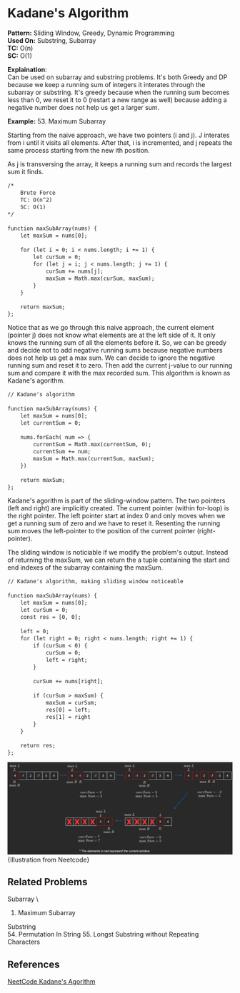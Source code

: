 # Kadane's Algorithm

**Pattern:**  Sliding Window, Greedy, Dynamic Programming \
**Used On:** Substring, Subarray \
**TC:** O(n) \
**SC:** O(1) 

**Explaination**: \
Can be used on subarray and substring problems. It's both Greedy and DP because we keep a running sum of integers it interates through the subarray or substring. It's greedy because when the running sum becomes less than 0, we reset it to 0 (restart a new range as well) because adding a negative number does not help us get a larger sum. 



**Example:**  53. Maximum Subarray

Starting from the naive approach, we have two pointers (i and j). J interates from i until it visits all elements. After that, i is incremented, and j repeats the same process starting from the new ith position. 

As j is transversing the array, it keeps a running sum and records the largest sum it finds. 



```
/*
    Brute Force
    TC: O(n^2)
    SC: O(1)
*/

function maxSubArray(nums) {
    let maxSum = nums[0];

    for (let i = 0; i < nums.length; i += 1) {
        let curSum = 0;
        for (let j = i; j < nums.length; j += 1) {
            curSum += nums[j];
            maxSum = Math.max(curSum, maxSum);
        }
    }

    return maxSum;
};
```


Notice that as we go through this naive approach, the current element (pointer j) does not know what elements are at the left side of it. It only knows the running sum of all the elements before it. So, we can be greedy and decide not to add negative running sums because negative numbers does not help us get a max sum. We can decide to ignore the negative running sum and reset it to zero. Then add the current j-value to our running sum and compare it with the max recorded sum. This algorithm is known as Kadane's agorithm. 

```
// Kadane's algorithm

function maxSubArray(nums) {
    let maxSum = nums[0];
    let currentSum = 0;
    
    nums.forEach( num => {
        currentSum = Math.max(currentSum, 0);
        currentSum += num;       
        maxSum = Math.max(currentSum, maxSum);
    })
    
    return maxSum;
}; 

```


Kadane's agorithm is part of the sliding-window pattern. The two pointers (left and right) are implicitly created. The current pointer (within for-loop) is the right pointer. The left pointer start at index 0 and only moves when we get a running sum of zero and we have to reset it. Resenting the running sum moves the left-pointer to the position of the current pointer (right-pointer). 

The sliding window is noticiable if we modify the problem's output. Instead of returning the maxSum, we can return the a tuple containing the start and end indexes of the subarray containing the maxSum. 

```
// Kadane's algorithm, making sliding window noticeable

function maxSubArray(nums) {
    let maxSum = nums[0];
    let curSum = 0;
    const res = [0, 0];
    
    left = 0;
    for (let right = 0; right < nums.length; right += 1) {
        if (curSum < 0) {
            curSum = 0;
            left = right;
        }

        curSum += nums[right];       

        if (curSum > maxSum) {
            maxSum = curSum;
            res[0] = left;
            res[1] = right
        }
    }

    return res;
}; 

```

![alt text](image.png)
{Illustration from Neetcode}

## Related Problems 

Subarray \
1.   Maximum Subarray
    
Substring \
54.  Permutation In String
55. Longst Substring without Repeating Characters
    


## References
[NeetCode Kadane's Agorithm](https://neetcode.io/courses/advanced-algorithms/0)